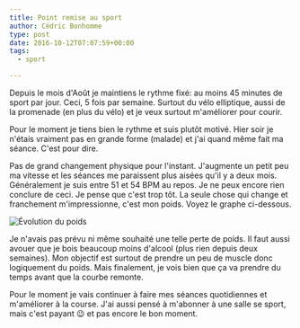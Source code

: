 ```yaml
---
title: Point remise au sport
author: Cédric Bonhomme
type: post
date: 2016-10-12T07:07:59+00:00
tags:
  - sport

---
```

Depuis le mois d'Août je maintiens le rythme fixé: au moins 45 minutes de sport
par jour. Ceci, 5 fois par semaine. Surtout du vélo elliptique, aussi de la
promenade (en plus du vélo) et je veux surtout m'améliorer pour courir.

Pour le moment je tiens bien le rythme et suis plutôt motivé. Hier soir je
n'étais vraiment pas en grande forme (malade) et j'ai quand même fait ma séance.
C'est pour dire.

Pas de grand changement physique pour l'instant. J'augmente un petit peu ma
vitesse et les séances me paraissent plus aisées qu'il y a deux mois.
Généralement je suis entre 51 et 54 BPM au repos. Je ne peux encore rien
conclure de ceci. Je pense que c'est trop tôt. La seule chose qui change et
franchement m'impressionne, c'est mon poids. Voyez le graphe ci-dessous.

![Évolution du poids](/images/blog/2016/10/weight.png)

Je n'avais pas prévu ni même souhaité une telle perte de poids. Il faut aussi
avouer que je bois beaucoup moins d'alcool (plus rien depuis deux semaines).
Mon objectif est surtout de prendre un peu de muscle donc logiquement du poids.
Mais finalement, je vois bien que ça va prendre du temps avant que la courbe
remonte.

Pour le moment je vais continuer à faire mes séances quotidiennes et
m'améliorer à la course. J'ai aussi pensé à m'abonner à une salle se sport,
mais c'est payant 😉 et pas encore le bon moment.
